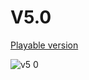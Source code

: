 # V5.0
[Playable version](http://version-five.s3-website-us-east-1.amazonaws.com/)

![v5 0](https://github.com/user-attachments/assets/0c878287-d8c2-4d20-ac23-c496987a4291)
